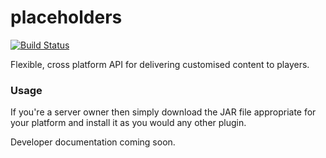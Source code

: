 placeholders
============

[![Build Status](https://travis-ci.com/Fireflies/placeholders.svg?token=mCR592i9yE8CgMpQEhUH&branch=master)](https://travis-ci.com/Fireflies/placeholders)

Flexible, cross platform API for delivering customised content to players.

### Usage

If you're a server owner then simply download the JAR file appropriate for your platform and install it as you would any other plugin.

Developer documentation coming soon.
